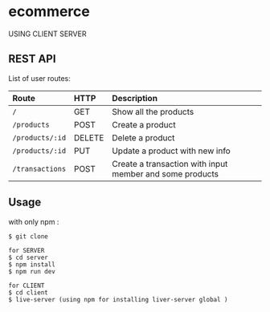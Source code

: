 # ecommerce
USING CLIENT SERVER

## REST API

List of user routes:

| Route               | HTTP            | Description     |
|:--------------------|:----------------|:----------------|
| `/`                 |GET            | Show all the products|
| `/products`        |POST           | Create a product|
| `/products/:id`    |DELETE         | Delete a product|
| `/products/:id`    |PUT            | Update a product with new info|
| `/transactions`    |POST           | Create a transaction with input member and some products|

## Usage
with only npm :
```
$ git clone

for SERVER
$ cd server
$ npm install
$ npm run dev

for CLIENT
$ cd client
$ live-server (using npm for installing liver-server global )
```
